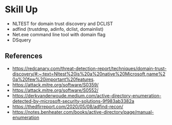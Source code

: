 # Skill Up
- NLTEST for domain trust discovery and DCLIST
- adfind (trustdmp, adinfo, dclist, domainlist)
- Net.exe command line tool with domain flag
- DSquery


## References
- https://redcanary.com/threat-detection-report/techniques/domain-trust-discovery/#:~:text=Nltest%20is%20a%20native%20Microsoft,name%20a%20few%20important%20features.
- https://attack.mitre.org/software/S0359/
- https://attack.mitre.org/software/S0552/
- https://derkvanderwoude.medium.com/active-directory-enumeration-detected-by-microsoft-security-solutions-9f983ab3382a
- https://thedfirreport.com/2020/05/08/adfind-recon/
- https://notes.benheater.com/books/active-directory/page/manual-enumeration